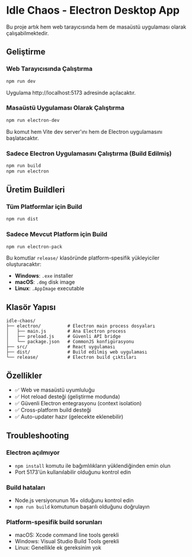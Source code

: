 # Idle Chaos - Electron Desktop App

Bu proje artık hem web tarayıcısında hem de masaüstü uygulaması olarak çalışabilmektedir.

## Geliştirme

### Web Tarayıcısında Çalıştırma
```bash
npm run dev
```
Uygulama http://localhost:5173 adresinde açılacaktır.

### Masaüstü Uygulaması Olarak Çalıştırma
```bash
npm run electron-dev
```
Bu komut hem Vite dev server'ını hem de Electron uygulamasını başlatacaktır.

### Sadece Electron Uygulamasını Çalıştırma (Build Edilmiş)
```bash
npm run build
npm run electron
```

## Üretim Buildleri

### Tüm Platformlar için Build
```bash
npm run dist
```

### Sadece Mevcut Platform için Build
```bash
npm run electron-pack
```

Bu komutlar `release/` klasöründe platform-spesifik yükleyiciler oluşturacaktır:
- **Windows**: `.exe` installer
- **macOS**: `.dmg` disk image
- **Linux**: `.AppImage` executable

## Klasör Yapısı

```
idle-chaos/
├── electron/          # Electron main process dosyaları
│   ├── main.js        # Ana Electron process
│   ├── preload.js     # Güvenli API bridge
│   └── package.json   # CommonJS konfigürasyonu
├── src/               # React uygulaması
├── dist/              # Build edilmiş web uygulaması
└── release/           # Electron build çıktıları
```

## Özellikler

- ✅ Web ve masaüstü uyumluluğu
- ✅ Hot reload desteği (geliştirme modunda)
- ✅ Güvenli Electron entegrasyonu (context isolation)
- ✅ Cross-platform build desteği
- ✅ Auto-updater hazır (gelecekte eklenebilir)

## Troubleshooting

### Electron açılmıyor
- `npm install` komutu ile bağımlılıkların yüklendiğinden emin olun
- Port 5173'ün kullanılabilir olduğunu kontrol edin

### Build hataları
- Node.js versiyonunun 16+ olduğunu kontrol edin
- `npm run build` komutunun başarılı olduğunu doğrulayın

### Platform-spesifik build sorunları
- macOS: Xcode command line tools gerekli
- Windows: Visual Studio Build Tools gerekli
- Linux: Genellikle ek gereksinim yok 